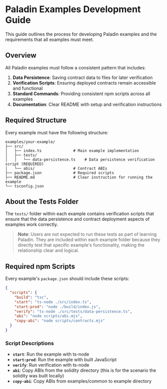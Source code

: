 # Paladin Examples Development Guide

This guide outlines the process for developing Paladin examples and the requirements that all examples must meet.

## Overview

All Paladin examples must follow a consistent pattern that includes:

1. **Data Persistence**: Saving contract data to files for later verification
2. **Verification Scripts**: Ensuring deployed contracts remain accessible and functional
3. **Standard Commands**: Providing consistent npm scripts across all examples
4. **Documentation**: Clear README with setup and verification instructions

## Required Structure

Every example must have the following structure:

```
examples/your-example/
├── src/
│   ├── index.ts              # Main example implementation
│   ├── tests/
│   │   └── data-persistence.ts    # Data persistence verification script (REQUIRED)
│   └── abis/                 # Contract ABIs
├── package.json              # Required scripts
├── README.md                 # Clear instruction for running the example
└── tsconfig.json
```

## About the Tests Folder

The `tests/` folder within each example contains verification scripts that ensure that the data persistence and contract deployment aspects of examples work correctly.

> **Note**: Users are not expected to run these tests as part of learning Paladin. They are included within each example folder because they directly test that specific example's functionality, making the relationship clear and logical.

## Required npm Scripts

Every example's `package.json` should include these scripts:

```json
{
  "scripts": {
    "build": "tsc",
    "start": "ts-node ./src/index.ts",
    "start:prod": "node ./build/index.js",
    "verify": "ts-node ./src/tests/data-persistence.ts",
    "abi": "node scripts/abi.mjs",
    "copy-abi": "node scripts/contracts.mjs"
  }
}
```

### Script Descriptions

- **`start`**: Run the example with ts-node
- **`start:prod`**: Run the example with built JavaScript
- **`verify`**: Run verification with ts-node
- **`abi`**: Copy ABIs from the solidity directory (this is for the scenario the solidity was built locally)
- **`copy-abi`**: Copy ABIs from examples/common to example directory
